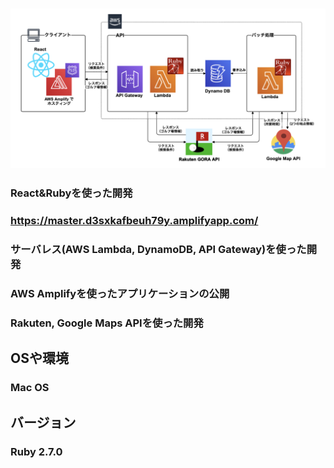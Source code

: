 ### ![サービスの全体像](/images/service_whole_statue.png)
### React&Rubyを使った開発
### https://master.d3sxkafbeuh79y.amplifyapp.com/
### サーバレス(AWS Lambda, DynamoDB, API Gateway)を使った開発
### AWS Amplifyを使ったアプリケーションの公開
### Rakuten, Google Maps APIを使った開発
## OSや環境
### Mac OS
## バージョン
### Ruby 2.7.0
